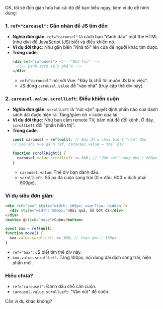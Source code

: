 OK, tôi sẽ đơn giản hóa hai cái đó để bạn hiểu ngay, kèm ví dụ dễ hình dung:

### 1. **`ref="carousel"`: Gắn nhãn để JS tìm đến**
- **Nghĩa đơn giản**: `ref="carousel"` là cách bạn "đánh dấu" một thẻ HTML (như div) để JavaScript (JS) biết và điều khiển nó.
- **Ví dụ đời thực**: Như gắn biển "Nhà tôi" lên cửa để người khác tìm được.
- **Trong code**: 
  ```html
  <div ref="carousel"> <!-- "Nhà tôi" -->
    <!-- Danh sách sản phẩm -->
  </div>
  ```
  - `ref="carousel"` nói với Vue: "Đây là chỗ tôi muốn JS làm việc".
  - JS dùng `carousel.value` để "vào nhà" (truy cập thẻ div này).

### 2. **`carousel.value.scrollLeft`: Điều khiển cuộn**
- **Nghĩa đơn giản**: `scrollLeft` là "nút vặn" quyết định phần nào của danh sách dài được hiện ra. Tăng/giảm nó = cuộn qua lại.
- **Ví dụ đời thực**: Như bạn cầm remote TV, bấm nút để đổi kênh. Ở đây, `scrollLeft` đổi "phần hiển thị".
- **Trong code**:
  ```javascript
  const carousel = ref(null); // Ban đầu chưa biết "nhà" đâu
  // Sau khi Vue gắn ref, carousel.value = thẻ div

  function scrollRight() {
    carousel.value.scrollLeft += 600; // "Vặn nút" sang phải 600px
  }
  ```
  - `carousel.value`: Thẻ div bạn đánh dấu.
  - `scrollLeft`: Số px đã cuộn sang trái (0 = đầu, 600 = dịch phải 600px).

### Ví dụ siêu đơn giản:
```html
<div ref="box" style="width: 100px; overflow: hidden;">
  <div style="width: 500px;">Dài quá, ẩn bớt đi</div>
</div>
<button @click="move">Cuộn</button>
```
```javascript
const box = ref(null);
function move() {
  box.value.scrollLeft += 100; // Cuộn phải 100px
}
```
- `ref="box"`: JS biết tìm thẻ div này.
- `box.value.scrollLeft`: Tăng 100px, nội dung dài dịch sang trái, hiện phần mới.

### Hiểu chưa?
- `ref="carousel"`: Đánh dấu chỗ cần cuộn.
- `carousel.value.scrollLeft`: "Vặn nút" để cuộn.

Cần ví dụ khác không?
